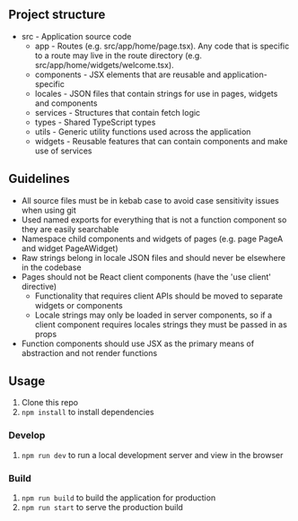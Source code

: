 ## Project structure

- src - Application source code
  - app - Routes (e.g. src/app/home/page.tsx). Any code that is specific to a route may live in the route directory (e.g. src/app/home/widgets/welcome.tsx).
  - components - JSX elements that are reusable and application-specific
  - locales - JSON files that contain strings for use in pages, widgets and components
  - services - Structures that contain fetch logic
  - types - Shared TypeScript types
  - utils - Generic utility functions used across the application
  - widgets - Reusable features that can contain components and make use of services

## Guidelines

- All source files must be in kebab case to avoid case sensitivity issues when using git
- Used named exports for everything that is not a function component so they are easily searchable
- Namespace child components and widgets of pages (e.g. page PageA and widget PageAWidget)
- Raw strings belong in locale JSON files and should never be elsewhere in the codebase
- Pages should not be React client components (have the 'use client' directive)
  - Functionality that requires client APIs should be moved to separate widgets or components
  - Locale strings may only be loaded in server components, so if a client component requires locales strings they must be passed in as props
- Function components should use JSX as the primary means of abstraction and not render functions

## Usage

1. Clone this repo
2. `npm install` to install dependencies

### Develop

1. `npm run dev` to run a local development server and view in the browser

### Build

1. `npm run build` to build the application for production
2. `npm run start` to serve the production build
